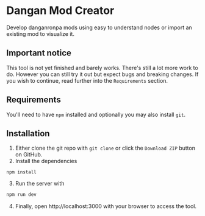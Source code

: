 # Dangan Mod Creator
Develop danganronpa mods using easy to understand nodes or import an existing mod to visualize it.

## Important notice
This tool is not yet finished and barely works. There's still a lot more work to do. However you can still try it out but expect bugs and breaking changes. If you wish to continue, read further into the `Requirements` section.

## Requirements
You'll need to have `npm` installed and optionally you may also install `git`.

## Installation
1. Either clone the git repo with `git clone` or click the `Download ZIP` button on GitHub.
2. Install the dependencies
```
npm install
```
3. Run the server with
```bash
npm run dev
```
4. Finally, open http://localhost:3000 with your browser to access the tool.
